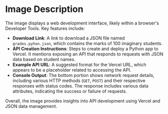 # Image Description

The image displays a web development interface, likely within a browser's Developer Tools. Key features include:

- **Download Link**: A link to download a JSON file named `grades.pyhon.json`, which contains the marks of 100 imaginary students.
- **API Creation Instructions**: Steps to create and deploy a Python app to Vercel. It mentions exposing an API that responds to requests with JSON data based on student names.
- **Example API URL**: A suggested format for the Vercel URL, which appears to be a placeholder related to accessing the API.
- **Console Output**: The bottom portion shows network request details, including various HTTP methods (`GET`, `POST`) and their respective responses with status codes. The response includes various data attributes, indicating the success or failure of requests.

Overall, the image provides insights into API development using Vercel and JSON data management.